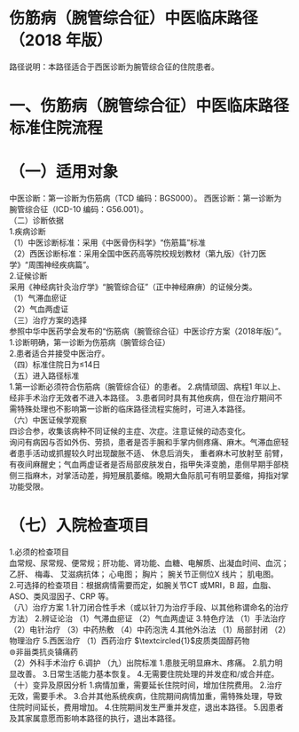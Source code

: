 # 伤筋病（腕管综合征）中医临床路径 （2018 年版）  
路径说明：本路径适合于西医诊断为腕管综合征的住院患者。  
# 一、伤筋病（腕管综合征）中医临床路径标准住院流程  
# （一）适用对象  
中医诊断：第一诊断为伤筋病（TCD 编码：BGS000）。 西医诊断：第一诊断为腕管综合征（ICD-10 编码：G56.001）。  
（二）诊断依据  
1.疾病诊断  
（1）中医诊断标准：采用《中医骨伤科学》“伤筋篇”标准  
（2）西医诊断标准：采用全国中医药高等院校规划教材（第九版）《针刀医学》“周围神经疾病篇”。  
2.证候诊断  
采用《神经病针灸治疗学》“腕管综合征”（正中神经麻痹）的证候分类。  
（1）气滞血瘀证  
（2）气血两虚证  
（三）治疗方案的选择  
参照中华中医药学会发布的“伤筋病（腕管综合征）中医诊疗方案（2018年版）”。  
1.诊断明确，第一诊断为伤筋病（腕管综合征）  
2.患者适合并接受中医治疗。  
（四）标准住院日为≤14日  
（五）进入路径标准  
1.第一诊断必须符合伤筋病（腕管综合征）的患者。 2.病情顽固、病程1 年以上、经非手术治疗无效者不进入本路径。 3.患者同时具有其他疾病，但在治疗期间不需特殊处理也不影响第一诊断的临床路径流程实施时，可进入本路径。  
（六）中医证候学观察  
四诊合参，收集该病种不同证候的主症、次症。注意证候的动态变化。  
询问有病因与否如外伤、劳损，患者是否手腕和手掌内侧疼痛、麻木。气滞血瘀轻者患手活动或抓握较久时出现酸胀不适、 休息后消失， 重者麻木可放射至 前臂，有夜间麻醒史；气血两虚证者是否局部皮肤发白，指甲失泽变脆，患侧早期手部桡侧三指麻木，对掌活动差，拇短展肌萎缩。晚期大鱼际肌可有明显萎缩，拇指对掌功能受限。  
# （七）入院检查项目  
1.必须的检查项目  
血常规、尿常规、便常规；肝功能、肾功能、血糖、电解质、出凝血时间、血沉； 乙肝、 梅毒、 艾滋病抗体； 心电图； 胸片； 腕关节正侧位X 线片； 肌电图。  
2.可选择的检查项目：根据病情需要而定，如腕关节CT 或MRI，B 超，血脂、ASO、类风湿因子、CRP 等。  
（八）治疗方案 1.针刀闭合性手术（或以针刀为治疗手段、以其他称谓命名的治疗方法） 2.辨证论治 （1）气滞血瘀证 （2）气血两虚证 3.特色疗法 （1）手法治疗 （2）电针治疗 （3）中药热敷 （4）中药泡洗 4.其他外治法 （1）局部封闭 （2）物理治疗 5.西医治疗  （1）西药治疗 $\textcircled{1}$皮质类固醇药物  
$\circledcirc$非甾类抗炎镇痛药  
（2）外科手术治疗 6.调护  （九）出院标准 1.患肢无明显麻木、疼痛。 2.肌力明显改善。  3.日常生活能力基本恢复。 4.无需要住院处理的并发症和/或合并症。 （十）变异及原因分析 1.病情加重，需要延长住院时间，增加住院费用。 2.治疗无效，需要手术。 3.合并其他系统疾病，住院期间病情加重，需特殊处理，导致住院时间延长，费用增加。 4.住院期间发生严重并发症，退出本路径。 5.因患者及其家属意愿而影响本路径的执行，退出本路径。  

